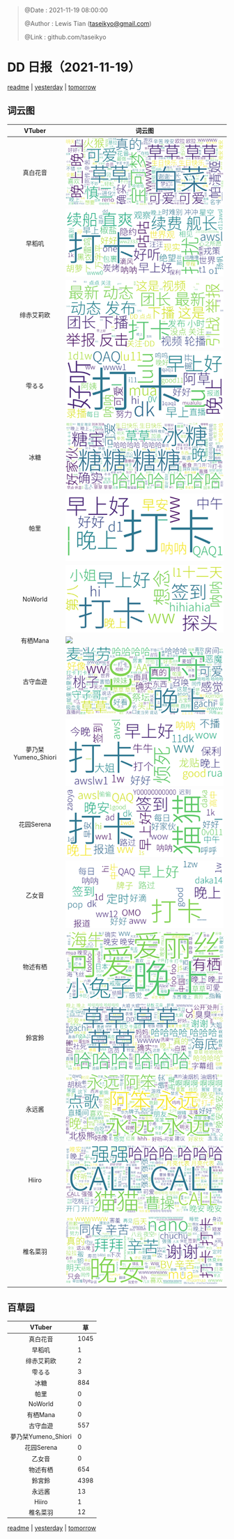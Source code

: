 > @Date    : 2021-11-19 08:00:00
>
> @Author  : Lewis Tian (taseikyo@gmail.com)
>
> @Link    : github.com/taseikyo

# DD 日报（2021-11-19）

[readme](../README.md) | [yesterday](2021-11-18.md) | [tomorrow](2021-11-20.md)

## 词云图

|VTuber|词云图|
|:-:|-|
|真白花音|![](../../images/daily/21402309_2021-11-19_purge_wordcloud.png)|
|早稻叽|![](../../images/daily/41682_2021-11-19_purge_wordcloud.png)|
|绯赤艾莉欧|![](../../images/daily/21396545_2021-11-19_purge_wordcloud.png)|
|雫るる|![](../../images/daily/21013446_2021-11-19_purge_wordcloud.png)|
|冰糖|![](../../images/daily/876396_2021-11-19_purge_wordcloud.png)|
|帕里|![](../../images/daily/4895312_2021-11-19_purge_wordcloud.png)|
|NoWorld|![](../../images/daily/21448649_2021-11-19_purge_wordcloud.png)|
|有栖Mana|![](../../images/daily/6542258_2021-11-19_purge_wordcloud.png)|
|古守血遊|![](../../images/daily/8725120_2021-11-19_purge_wordcloud.png)|
|夢乃栞Yumeno_Shiori|![](../../images/daily/14052636_2021-11-19_purge_wordcloud.png)|
|花园Serena|![](../../images/daily/14327465_2021-11-19_purge_wordcloud.png)|
|乙女音|![](../../images/daily/21320551_2021-11-19_purge_wordcloud.png)|
|物述有栖|![](../../images/daily/21449083_2021-11-19_purge_wordcloud.png)|
|鈴宮鈴|![](../../images/daily/21685677_2021-11-19_purge_wordcloud.png)|
|永远酱|![](../../images/daily/21701071_2021-11-19_purge_wordcloud.png)|
|Hiiro|![](../../images/daily/21919321_2021-11-19_purge_wordcloud.png)|
|椎名菜羽|![](../../images/daily/22347054_2021-11-19_purge_wordcloud.png)|

## 百草园

|VTuber|草|
|:-:|-|
|真白花音|1045|
|早稻叽|1|
|绯赤艾莉欧|2|
|雫るる|3|
|冰糖|884|
|帕里|0|
|NoWorld|0|
|有栖Mana|0|
|古守血遊|557|
|夢乃栞Yumeno_Shiori|0|
|花园Serena|0|
|乙女音|0|
|物述有栖|654|
|鈴宮鈴|4398|
|永远酱|13|
|Hiiro|1|
|椎名菜羽|12|

[readme](../README.md) | [yesterday](2021-11-18.md) | [tomorrow](2021-11-20.md)
